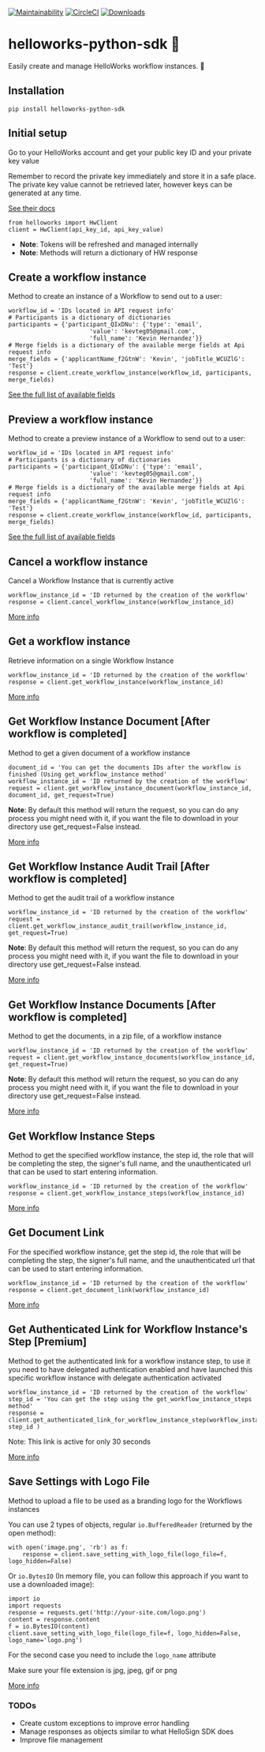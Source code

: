 

[![Maintainability](https://api.codeclimate.com/v1/badges/d0fdc2372d8384e6db9b/maintainability)](https://codeclimate.com/github/kevteg/helloworks-python-sdk/maintainability) [![CircleCI](https://circleci.com/gh/kevteg/helloworks-python-sdk.svg?style=svg)](https://circleci.com/gh/kevteg/helloworks-python-sdk)
[![Downloads](https://pepy.tech/badge/helloworks-python-sdk)](https://pepy.tech/project/helloworks-python-sdk)

# helloworks-python-sdk 🐍

Easily create and manage HelloWorks workflow instances. 🚀

## Installation

    pip install helloworks-python-sdk

## Initial setup

Go to your HelloWorks account and get your public key ID and your private key value

Remember to record the private key immediately and store it in a safe place. The private key value cannot be retrieved later, however keys can be generated at any time.

[See their docs](https://docs.helloworks.com/v3.3/reference#getting-started)
```
from helloworks import HwClient
client = HwClient(api_key_id, api_key_value)
```

- **Note**: Tokens will be refreshed and managed internally
- **Note**: Methods will return a dictionary of HW response

## Create a workflow instance
Method to create an instance of a Workflow to send out to a user:

```
workflow_id = 'IDs located in API request info'
# Participants is a dictionary of dictionaries
participants = {'participant_QIxDNu': {'type': 'email',
				       'value': 'kevteg05@gmail.com', 
				       'full_name': 'Kevin Hernandez'}}
# Merge fields is a dictionary of the available merge fields at Api request info
merge_fields = {'applicantName_f2GtnW': 'Kevin', 'jobTitle_WCUZlG': 'Test'}
response = client.create_workflow_instance(workflow_id, participants, merge_fields)
```

[See the full list of available fields](https://docs.helloworks.com/reference#create-workflow-instance)

## Preview a workflow instance
Method to create a preview instance of a Workflow to send out to a user:

```
workflow_id = 'IDs located in API request info'
# Participants is a dictionary of dictionaries
participants = {'participant_QIxDNu': {'type': 'email',
				       'value': 'kevteg05@gmail.com', 
				       'full_name': 'Kevin Hernandez'}}
# Merge fields is a dictionary of the available merge fields at Api request info
merge_fields = {'applicantName_f2GtnW': 'Kevin', 'jobTitle_WCUZlG': 'Test'}
response = client.create_workflow_instance(workflow_id, participants, merge_fields)
```

[See the full list of available fields](https://docs.helloworks.com/reference#preview-workflow-instance)
## Cancel a workflow instance
Cancel a Workflow Instance that is currently active
```
workflow_instance_id = 'ID returned by the creation of the workflow'
response = client.cancel_workflow_instance(workflow_instance_id)
```
[More info](https://docs.helloworks.com/reference#get-workflow-instance)

## Get a workflow instance
Retrieve information on a single Workflow Instance
```
workflow_instance_id = 'ID returned by the creation of the workflow'
response = client.get_workflow_instance(workflow_instance_id)
```
[More info](https://docs.helloworks.com/reference#get-workflow-instance)

## Get Workflow Instance Document [After workflow is completed]
Method to get a given document of a workflow instance

```
document_id = 'You can get the documents IDs after the workflow is finished (Using get_workflow_instance method'
workflow_instance_id = 'ID returned by the creation of the workflow'
request = client.get_workflow_instance_document(workflow_instance_id, document_id, get_request=True) 
```
**Note**: By default this method will return the request, so you can do any process you might need with it, if you want the file to download in your directory use get_request=False instead.

[More info](https://docs.helloworks.com/reference#get-workflow-instance-document)

## Get Workflow Instance Audit Trail [After workflow is completed]
Method to get the audit trail of a workflow instance

```
workflow_instance_id = 'ID returned by the creation of the workflow'
request = client.get_workflow_instance_audit_trail(workflow_instance_id, get_request=True) 
```
**Note**: By default this method will return the request, so you can do any process you might need with it, if you want the file to download in your directory use get_request=False instead.

[More info](https://docs.helloworks.com/reference#get-workflow-instance-audit-trail)

## Get Workflow Instance Documents [After workflow is completed]
 Method to get the documents, in a zip file, of a workflow instance

```
workflow_instance_id = 'ID returned by the creation of the workflow'
request = client.get_workflow_instance_documents(workflow_instance_id, get_request=True) 
```
**Note**: By default this method will return the request, so you can do any process you might need with it, if you want the file to download in your directory use get_request=False instead.

[More info](https://docs.helloworks.com/reference#get-workflow-instance-documents)

## Get Workflow Instance Steps

Method to get the specified workflow instance, the step id, the role that will be completing the step,
the signer's full name, and the unauthenticated url that can be used to start entering information.

```
workflow_instance_id = 'ID returned by the creation of the workflow'
response = client.get_workflow_instance_steps(workflow_instance_id) 
```

[More info](https://docs.helloworks.com/reference#get-workflow-instance-steps)

## Get Document Link

For the specified workflow instance, get the step id, the role that will be completing the step, the signer's full name, and the unauthenticated url that can be used to start entering information.

```
workflow_instance_id = 'ID returned by the creation of the workflow'
response = client.get_document_link(workflow_instance_id) 
```

[More info](https://docs.helloworks.com/reference#get-document-link)

## Get Authenticated Link for Workflow Instance's Step [Premium]

Method to get the authenticated link for a workflow instance step, to use it you need to have delegated authentication enabled and have launched this specific workflow instance with delegate authentication activated

```
workflow_instance_id = 'ID returned by the creation of the workflow'
step_id = 'You can get the step using the get_workflow_instance_steps method'
response = client.get_authenticated_link_for_workflow_instance_step(workflow_instance_id, step_id ) 
```
Note: This link is active for only 30 seconds 

[More info](https://docs.helloworks.com/reference#get-authenticated-link-for-workflow-instances-step)

## Save Settings with Logo File

Method to upload a file to be used as a branding logo for the Workflows instances

You can use 2 types of objects, regular `io.BufferedReader` (returned by the open method):

```
with open('image.png', 'rb') as f:
    response = client.save_setting_with_logo_file(logo_file=f, logo_hidden=False)
```

Or `io.BytesIO` (In memory file, you can follow this approach if you want to use a downloaded image):
```
import io
import requests
response = requests.get('http://your-site.com/logo.png')
content = response.content
f = io.BytesIO(content)
client.save_setting_with_logo_file(logo_file=f, logo_hidden=False, logo_name='logo.png')
```

For the second case you need to include the `logo_name` attribute

Make sure your file extension is jpg, jpeg, gif or png

[More info](https://docs.helloworks.com/reference#save-white-label-settings)

### TODOs
- Create custom exceptions to improve error handling
- Manage responses as objects similar to what HelloSign SDK does
- Improve file management
